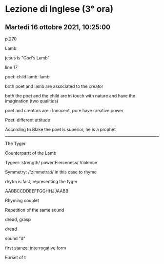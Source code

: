 #  Lezione di Inglese (3° ora)
## Martedì 16 ottobre 2021, 10:25:00


p.270

Lamb: 

jesus is "God's Lamb"


line 17

poet: child
lamb: lamb

both poet and lamb are associated to the creator

both the poet and the child are in touch with nature and have the imagination (two qualities)

poet and creators are :
Innocent, pure
have creative power


Poet: different attitude


According to Blake the poet is superior, he is a prophet



---

The Tyger

Counterpartt of the Lamb

Tygeer: strength/ power
Fierceness/ Violence


Symmetry: /'zimmetra:i/  in this case to rhyme 


rhytm is fast, representing the tyger

AABBCCDDEEFFGGHHJJAABB

Rhyming couplet

Repetition of the same sound


dread, grasp

dread

sound "d"



first stanza: interrogative form

Forset of t
<!--stackedit_data:
eyJoaXN0b3J5IjpbLTE4MzY3MTAzNjgsLTEzMzg4MjA5MjIsLT
E2MDk1ODQ0MjldfQ==
-->